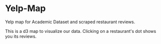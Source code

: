 # Yelp-Map
Yelp map for Academic Dataset and scraped restaurant reviews.

This is a d3 map to visualize our data.  Clicking on a restaurant's dot shows you its reviews.
